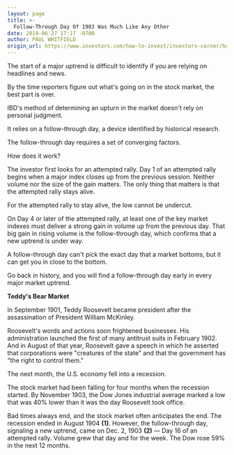 ```yaml
---
layout: page
title: >-
  Follow-Through Day Of 1903 Was Much Like Any Other
date: 2014-06-27 17:17 -0700
author: PAUL WHITFIELD
origin_url: https://www.investors.com/how-to-invest/investors-corner/how-to-identify-the-start-of-an-uptrend
---
```





The start of a major uptrend is difficult to identify if you are relying on headlines and news.

  

By the time reporters figure out what's going on in the stock market, the best part is over.

  

IBD's method of determining an upturn in the market doesn't rely on personal judgment.

  

It relies on a follow-through day, a device identified by historical research.

  

The follow-through day requires a set of converging factors.

  

How does it work?

  

The investor first looks for an attempted rally. Day 1 of an attempted rally begins when a major index closes up from the previous session. Neither volume nor the size of the gain matters. The only thing that matters is that the attempted rally stays alive.

  

For the attempted rally to stay alive, the low cannot be undercut.

  

On Day 4 or later of the attempted rally, at least one of the key market indexes must deliver a strong gain in volume up from the previous day. That big gain in rising volume is the follow-through day, which confirms that a new uptrend is under way.

  

A follow-through day can't pick the exact day that a market bottoms, but it can get you in close to the bottom.

  

Go back in history, and you will find a follow-through day early in every major market uptrend.

  

**Teddy's Bear Market**

  

In September 1901, Teddy Roosevelt became president after the assassination of President William McKinley.

  

Roosevelt's words and actions soon frightened businesses. His administration launched the first of many antitrust suits in February 1902. And in August of that year, Roosevelt gave a speech in which he asserted that corporations were "creatures of the state" and that the government has "the right to control them."

  

The next month, the U.S. economy fell into a recession.

  

The stock market had been falling for four months when the recession started. By November 1903, the Dow Jones industrial average marked a low that was 40% lower than it was the day Roosevelt took office.

  

Bad times always end, and the stock market often anticipates the end. The recession ended in August 1904 **(1)**. However, the follow-through day, signaling a new uptrend, came on Dec. 2, 1903 **(2)** — Day 16 of an attempted rally. Volume grew that day and for the week. The Dow rose 59% in the next 12 months.




